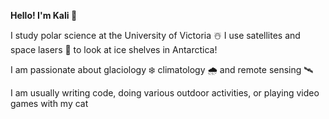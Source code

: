 **Hello! I'm Kali 🐸**

I study polar science at the University of Victoria ☃️ I use satellites and space lasers 👾 to look at ice shelves in Antarctica!

  I am passionate about glaciology ❄️ climatology 🌧️ and remote sensing 🛰️

  I am usually writing code, doing various outdoor activities, or playing video games with my cat 

  
